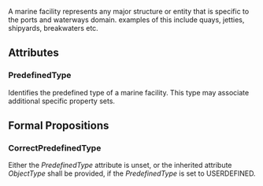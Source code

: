 A marine facility represents any major structure or entity that is specific to the ports and waterways domain. examples of this include quays, jetties, shipyards, breakwaters etc.

<!-- end of short definition -->


## Attributes

### PredefinedType
Identifies the predefined type of a marine facility. This type may associate additional specific property sets.

## Formal Propositions

### CorrectPredefinedType
Either the _PredefinedType_ attribute is unset, or the inherited attribute _ObjectType_ shall be provided, if the _PredefinedType_ is set to USERDEFINED.
